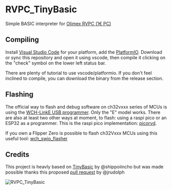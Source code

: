 # RVPC_TinyBasic
Simple BASIC interpreter for [Olimex RVPC (1€ PC)](https://www.olimex.com/Products/Retro-Computers/RVPC/open-source-hardware)

## Compiling
Install [Visual Studio Code](https://visualstudio.microsoft.com/downloads/) for your platform, add the [PlatformIO](https://platformio.org/install/ide?install=vscode). Download or sync this repository and open it using vscode, then compile it clicking on the "check" symbol on the lower left status bar.

There are plenty of tutorial to use vscode/platformio. If you don't feel inclined to compile, you can download the binary from the release section.

## Flashing
The official way to flash and debug software on ch32vxxx series of MCUs is using the [WCH-LinkE USB programmer](https://www.wch-ic.com/products/WCH-Link.html). Only the "E" model works.
There are also at least two other ways at moment, to flash: using a raspi pico or an ESP32 as a programmer. This is the raspi pico implementation: [picorvd](https://github.com/aappleby/picorvd).

If you own a Flipper Zero is possible to flash ch32Vxxx MCUs using this useful tool: [wch_swio_flasher](https://github.com/sukvojte/wch_swio_flasher)

## Credits
This project is heavly based on [TinyBasic](https://github.com/shippoiincho/TinyBASIC) by @shippoiincho but was made possible thanks this proposed [pull request](https://github.com/OLIMEX/RVPC/pull/3/commits/d1d416dbf3e879105c517889b9d8018fe1263e56) by @jrudolph


![RVPC_TinyBasic](https://github.com/user-attachments/assets/54f6ad24-80e6-4b03-b8c9-9e75a055fe56)
